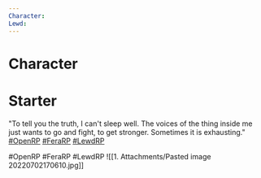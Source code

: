 ```yaml
---
Character: 
Lewd: 
---
```

# Character


# Starter
"To tell you the truth, I can't sleep well. The voices of the thing inside me just wants to go and fight, to get stronger. Sometimes it is exhausting." [#OpenRP](https://twitter.com/hashtag/OpenRP?src=hashtag_click) [#FeraRP](https://twitter.com/hashtag/FeraRP?src=hashtag_click) [#LewdRP](https://twitter.com/hashtag/LewdRP?src=hashtag_click)

  

#OpenRP #FeraRP #LewdRP 
![[1. Attachments/Pasted image 20220702170610.jpg]]